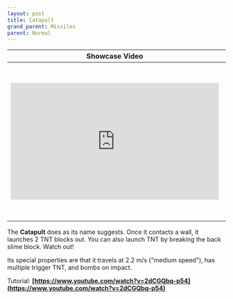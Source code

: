 ```yaml
---
layout: post
title: Catapult
grand_parent: Missiles
parent: Normal
---
```


| Showcase Video | Statistics |
| --- | --- |
| <iframe width="480" height="270" src="https://www.youtube.com/embed/fmvTicOL7rs?list=PLPke2IloqMPrpmS_RpVvR0-dRQ_0zRC1g" title="YouTube video player" frameborder="0" allow="accelerometer; autoplay; clipboard-write; encrypted-media; gyroscope; picture-in-picture" allowfullscreen></iframe> | **TNT Count:** 14<br><br>**Speed:** 2.2 m/s<br><br>**Dimensions:** 12x3x3<br><br>**Difficulty of Riding:** Very Easy<br><br>**Category:** Normal<br><br>**Created by:** IndigoLaser

The **Catapult** does as its name suggests. Once it contacts a wall, it launches 2 TNT blocks out. You can also launch TNT by breaking the back slime block. Watch out!

Its special properties are that it travels at 2.2 m/s ("medium speed"), has multiple trigger TNT, and bombs on impact.

Tutorial: __[https://www.youtube.com/watch?v=2dCGQbq-p54](https://www.youtube.com/watch?v=2dCGQbq-p54)__